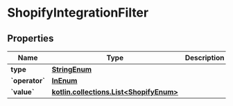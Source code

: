 
# ShopifyIntegrationFilter

## Properties
| Name | Type | Description | Notes |
| ------------ | ------------- | ------------- | ------------- |
| **type** | [**StringEnum**](StringEnum.md) |  |  |
| **&#x60;operator&#x60;** | [**InEnum**](InEnum.md) |  |  |
| **&#x60;value&#x60;** | [**kotlin.collections.List&lt;ShopifyEnum&gt;**](ShopifyEnum.md) |  |  |



